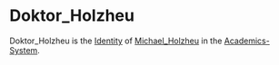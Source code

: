 # Doktor_Holzheu

Doktor_Holzheu is the [Identity](170000000.md) of [Michael_Holzheu](0.md) in the [Academics-System](600000.md).

